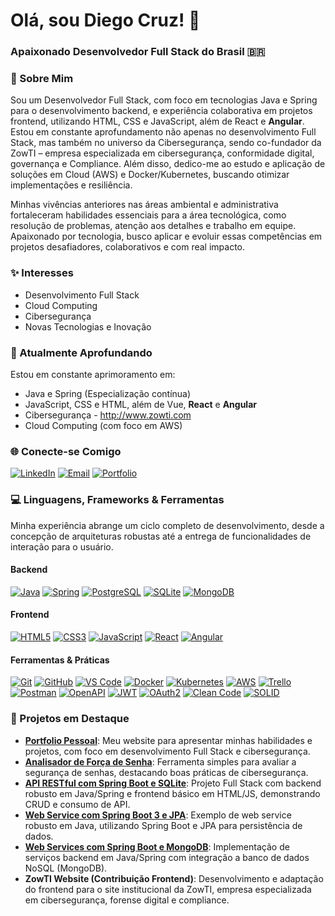 # Olá, sou Diego Cruz! 👋

### Apaixonado Desenvolvedor Full Stack do Brasil 🇧🇷

### 🚀 Sobre Mim

Sou um Desenvolvedor Full Stack, com foco em tecnologias Java e Spring para o desenvolvimento backend, e experiência colaborativa em projetos frontend, utilizando HTML, CSS e JavaScript, além de React e **Angular**. Estou em constante aprofundamento não apenas no desenvolvimento Full Stack, mas também no universo da Cibersegurança, sendo co-fundador da ZowTI – empresa especializada em cibersegurança, conformidade digital, governança e Compliance. Além disso, dedico-me ao estudo e aplicação de soluções em Cloud (AWS) e Docker/Kubernetes, buscando otimizar implementações e resiliência. 

Minhas vivências anteriores nas áreas ambiental e administrativa fortaleceram habilidades essenciais para a área tecnológica, como resolução de problemas, atenção aos detalhes e trabalho em equipe. Apaixonado por tecnologia, busco aplicar e evoluir essas competências em projetos desafiadores, colaborativos e com real impacto.

### ✨ Interesses

- Desenvolvimento Full Stack
- Cloud Computing
- Cibersegurança
- Novas Tecnologias e Inovação

### 🌱 Atualmente Aprofundando

Estou em constante aprimoramento em:

- Java e Spring (Especialização contínua)
- JavaScript, CSS e HTML, além de Vue, **React** e **Angular**
- Cibersegurança - http://www.zowti.com
- Cloud Computing (com foco em AWS)


### 🌐 Conecte-se Comigo

[![LinkedIn](https://img.shields.io/badge/LinkedIn-0077B5?style=for-the-badge&logo=linkedin&logoColor=white)](https://www.linkedin.com/in/diegof90/)
[![Email](https://img.shields.io/badge/Email-D14836?style=for-the-badge&logo=gmail&logoColor=white)](mailto:diegofonteboacruz@gmail.com)
[![Portfolio](https://img.shields.io/badge/Portfolio-FF5722?style=for-the-badge&logo=netlify&logoColor=white)](https://www.diegofontedev.com.br)

### 💻 Linguagens, Frameworks & Ferramentas

Minha experiência abrange um ciclo completo de desenvolvimento, desde a concepção de arquiteturas robustas até a entrega de funcionalidades de interação para o usuário.

#### Backend

[![Java](https://img.shields.io/badge/Java-007396?style=for-the-badge&logo=java&logoColor=white)](https://www.java.com/)
[![Spring](https://img.shields.io/badge/Spring-6DB33F?style=for-the-badge&logo=spring&logoColor=white)](https://spring.io/)
[![PostgreSQL](https://img.shields.io/badge/PostgreSQL-316192?style=for-the-badge&logo=postgresql&logoColor=white)](https://www.postgresql.org/)
[![SQLite](https://img.shields.io/badge/SQLite-003B57?style=for-the-badge&logo=sqlite&logoColor=white)](https://www.sqlite.org/)
[![MongoDB](https://img.shields.io/badge/MongoDB-47A248?style=for-the-badge&logo=mongodb&logoColor=white)](https://www.mongodb.com/)

#### Frontend

[![HTML5](https://img.shields.io/badge/HTML5-E34F26?style=for-the-badge&logo=html5&logoColor=white)](https://developer.mozilla.org/en-US/docs/Web/HTML)
[![CSS3](https://img.shields.io/badge/CSS3-1572B6?style=for-the-badge&logo=css3&logoColor=white)](https://developer.mozilla.org/en-US/docs/Web/CSS)
[![JavaScript](https://img.shields.io/badge/JavaScript-F7DF1E?style=for-the-badge&logo=javascript&logoColor=black)](https://developer.mozilla.org/en-US/docs/Web/JavaScript)
[![React](https://img.shields.io/badge/React-61DAFB?style=for-the-badge&logo=react&logoColor=black)](https://react.dev/)
[![Angular](https://img.shields.io/badge/Angular-DD0031?style=for-the-badge&logo=angular&logoColor=white)](https://angular.io/)

#### Ferramentas & Práticas

[![Git](https://img.shields.io/badge/Git-F05032?style=for-the-badge&logo=git&logoColor=white)](https://git-scm.com/)
[![GitHub](https://img.shields.io/badge/GitHub-181717?style=for-the-badge&logo=github&logoColor=white)](https://github.com/)
[![VS Code](https://img.shields.io/badge/VS%20Code-007ACC?style=for-the-badge&logo=visual-studio-code&logoColor=white)](https://code.visualstudio.com/)
[![Docker](https://img.shields.io/badge/Docker-2496ED?style=for-the-badge&logo=docker&logoColor=white)](https://www.docker.com/)
[![Kubernetes](https://img.shields.io/badge/Kubernetes-326CE5?style=for-the-badge&logo=kubernetes&logoColor=white)](https://kubernetes.io/)
[![AWS](https://img.shields.io/badge/AWS-232F3E?style=for-the-badge&logo=amazon-aws&logoColor=white)](https://aws.amazon.com/)
[![Trello](https://img.shields.io/badge/Trello-0052CC?style=for-the-badge&logo=trello&logoColor=white)](https://trello.com/)
[![Postman](https://img.shields.io/badge/Postman-FF6C37?style=for-the-badge&logo=postman&logoColor=white)](https://www.postman.com/)
[![OpenAPI](https://img.shields.io/badge/OpenAPI-6BA539?style=for-the-badge&logo=openapi&logoColor=white)](https://swagger.io/specification/)
[![JWT](https://img.shields.io/badge/JWT-000000?style=for-the-badge&logo=json-web-tokens&logoColor=white)](https://jwt.io/)
[![OAuth2](https://img.shields.io/badge/OAuth2-2F4F4F?style=for-the-badge&logo=oauth&logoColor=white)](https://oauth.net/2/)
[![Clean Code](https://img.shields.io/badge/Clean%20Code-1B2F45?style=for-the-badge&logo=clean-code&logoColor=white)](https://github.com/trekhleb/javascript-algorithms/blob/master/LEAN_CODE.md)
[![SOLID](https://img.shields.io/badge/SOLID-1B2F45?style=for-the-badge&logo=codecademy&logoColor=white)](https://www.freecodecamp.org/news/solid-principles-explained-with-examples/)

### 📌 Projetos em Destaque

- **[Portfolio Pessoal](https://www.diegofontedev.com)**: Meu website para apresentar minhas habilidades e projetos, com foco em desenvolvimento Full Stack e cibersegurança.
- **[Analisador de Força de Senha](https://github.com/Diego-Cruz-github/analisador-forca-senha)**: Ferramenta simples para avaliar a segurança de senhas, destacando boas práticas de cibersegurança.
- **[API RESTful com Spring Boot e SQLite](https://github.com/Diego-Cruz-github/API-RESTful-com-Spring-Boot-SQLite-HTML5-e-JavaScript)**: Projeto Full Stack com backend robusto em Java/Spring e frontend básico em HTML/JS, demonstrando CRUD e consumo de API.
- **[Web Service com Spring Boot 3 e JPA](https://github.com/Diego-Cruz-github/webservice-spboot3-jpa)**: Exemplo de web service robusto em Java, utilizando Spring Boot e JPA para persistência de dados.
- **[Web Services com Spring Boot e MongoDB](https://github.com/Diego-Cruz-github/Sts-NoSQLmongodb-webservices)**: Implementação de serviços backend em Java/Spring com integração a banco de dados NoSQL (MongoDB).
- **ZowTI Website (Contribuição Frontend)**: Desenvolvimento e adaptação do frontend para o site institucional da ZowTI, empresa especializada em cibersegurança, forense digital e compliance.
